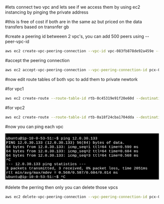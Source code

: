 #lets connect two vpc and lets see if we access them by using ec2 instancing by pinging the private address

#this is free of cost if both are in the same az but priced on the data transfers based on transnfer gb

#create a peering id betweeen 2 vpc's, you can add 500 peers using --peer-vpc-id
```sh
aws ec2 create-vpc-peering-connection --vpc-id vpc-083fb878de92a459e --peer-vpc-id vpc-07daff9e00997c845
```

#accept the peering connection
```sh
aws ec2 accept-vpc-peering-connection --vpc-peering-connection-id pcx-0062e14789fe9fe0f
```

#now edit route tables of both vpc to add them to private newtork

#for vpc1
```sh
aws ec2 create-route --route-table-id rtb-0c45319e91f20e60d --destination-cidr-block "12.0.0.0/16" --vpc-peering-connection-id pcx-0062e14789fe9fe0f
```

#for vpc2
```sh
aws ec2 create-route --route-table-id rtb-0a18f24cba1704dda --destination-cidr-block "10.0.0.0/16" --vpc-peering-connection-id pcx-0062e14789fe9fe0f
```

#now you can ping each vpc

![proof](11.png)

#delete the perring then only you can delete those vpcs
```sh
aws ec2 delete-vpc-peering-connection --vpc-peering-connection-id pcx-0062e14789fe9fe0f
```
